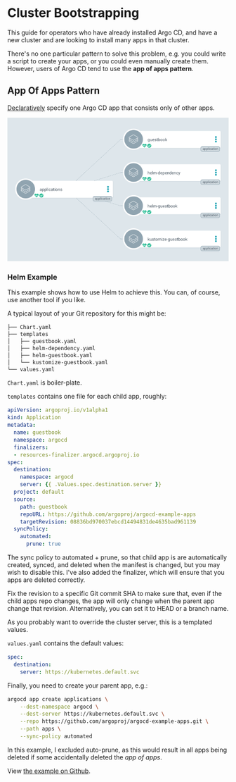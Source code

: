 # Cluster Bootstrapping

This guide for operators who have already installed Argo CD, and have a new cluster and are looking to install many apps in that cluster.

There's no one particular pattern to solve this problem, e.g. you could write a script to create your apps, or you could even manually create them. However, users of Argo CD tend to use the **app of apps pattern**.

## App Of Apps Pattern

[Declaratively](declarative-setup.md) specify one Argo CD app that consists only of other apps.

![Application of Applications](../assets/application-of-applications.png)

### Helm Example

This example shows how to use Helm to achieve this. You can, of course, use another tool if you like.

A typical layout of your Git repository for this might be:

```
├── Chart.yaml
├── templates
│   ├── guestbook.yaml
│   ├── helm-dependency.yaml
│   ├── helm-guestbook.yaml
│   └── kustomize-guestbook.yaml
└── values.yaml
```

`Chart.yaml` is boiler-plate.

`templates` contains one file for each child app, roughly:

```yaml
apiVersion: argoproj.io/v1alpha1
kind: Application
metadata:
  name: guestbook
  namespace: argocd
  finalizers:
  - resources-finalizer.argocd.argoproj.io
spec:
  destination:
    namespace: argocd
    server: {{ .Values.spec.destination.server }}
  project: default
  source:
    path: guestbook
    repoURL: https://github.com/argoproj/argocd-example-apps
    targetRevision: 08836bd970037ebcd14494831de4635bad961139
  syncPolicy:
    automated:
      prune: true
``` 

The sync policy to automated + prune, so that child app is are automatically created, synced, and deleted when the manifest is changed, but you may wish to disable this. I've also added the finalizer, which will ensure that you apps are deleted correctly.

Fix the revision to a specific Git commit SHA to make sure that, even if the child apps repo changes, the app will only change when the parent app change that revision. Alternatively, you can set it to HEAD or a branch name.

As you probably want to override the cluster server, this is a templated values.

`values.yaml` contains the default values:

```yaml
spec:
  destination:
    server: https://kubernetes.default.svc
```

Finally, you need to create your parent app, e.g.:

```bash
argocd app create applications \
    --dest-namespace argocd \
    --dest-server https://kubernetes.default.svc \
    --repo https://github.com/argoproj/argocd-example-apps.git \
    --path apps \
    --sync-policy automated 
```

In this example, I excluded auto-prune, as this would result in all apps being deleted if some accidentally deleted the *app of apps*.

View [the example on Github](https://github.com/argoproj/argocd-example-apps/tree/master/apps).
